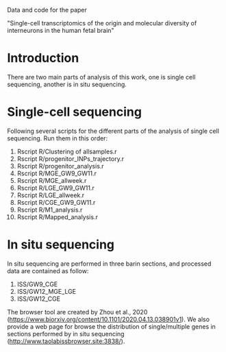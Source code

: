 Data and code for the paper 

"Single-cell transcriptomics of the origin and molecular diversity of interneurons in the human fetal brain"

# Introduction
There are two main parts of analysis of this work, 
one is single cell sequencing, 
another is in situ sequencing.

# Single-cell sequencing
Following several scripts for the different parts of the analysis of single cell sequencing. 
Run them in this order:

1. Rscript R/Clustering of allsamples.r
2. Rscript R/progenitor_INPs_trajectory.r 
3. Rscript R/progenitor_analysis.r
4. Rscript R/MGE_GW9_GW11.r
5. Rscript R/MGE_allweek.r
6. Rscript R/LGE_GW9_GW11.r
7. Rscript R/LGE_allweek.r
8. Rscript R/CGE_GW9_GW11.r
9. Rscript R/M1_analysis.r
10. Rscript R/Mapped_analysis.r


# In situ sequencing 
In situ sequencing are performed in three barin sections, and processed data are contained as follow:

1. ISS/GW9_CGE
2. ISS/GW12_MGE_LGE
3. ISS/GW12_CGE

The browser tool are created by Zhou et al., 2020 (https://www.biorxiv.org/content/10.1101/2020.04.13.038901v1).
We also provide a web page for browse the distribution of single/multiple genes in sections performed by in situ sequencing (http://www.taolabissbrowser.site:3838/).


